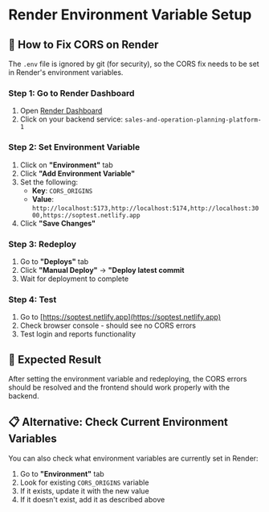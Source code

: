 # Render Environment Variable Setup

## 🔧 How to Fix CORS on Render

The `.env` file is ignored by git (for security), so the CORS fix needs to be set in Render's environment variables.

### Step 1: Go to Render Dashboard
1. Open [Render Dashboard](https://dashboard.render.com)
2. Click on your backend service: `sales-and-operation-planning-platform-1`

### Step 2: Set Environment Variable
1. Click on **"Environment"** tab
2. Click **"Add Environment Variable"**
3. Set the following:
   - **Key**: `CORS_ORIGINS`
   - **Value**: `http://localhost:5173,http://localhost:5174,http://localhost:3000,https://soptest.netlify.app`
4. Click **"Save Changes"**

### Step 3: Redeploy
1. Go to **"Deploys"** tab
2. Click **"Manual Deploy"** → **"Deploy latest commit**
3. Wait for deployment to complete

### Step 4: Test
1. Go to [https://soptest.netlify.app](https://soptest.netlify.app)
2. Check browser console - should see no CORS errors
3. Test login and reports functionality

## 🎯 Expected Result
After setting the environment variable and redeploying, the CORS errors should be resolved and the frontend should work properly with the backend.

## 📋 Alternative: Check Current Environment Variables
You can also check what environment variables are currently set in Render:
1. Go to **"Environment"** tab
2. Look for existing `CORS_ORIGINS` variable
3. If it exists, update it with the new value
4. If it doesn't exist, add it as described above
